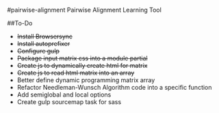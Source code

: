 #pairwise-alignment
Pairwise Alignment Learning Tool


##To-Do
* ~~Install Browsersync~~
* ~~Install autoprefixer~~
* ~~Configure gulp~~
* ~~Package input matrix css into a module partial~~
* ~~Create js to dynamically create html for matrix~~
* ~~Create js to read html matrix into an array~~
* Better define dynamic programming matrix array
* Refactor Needleman-Wunsch Algorithm code into a specific function
* Add semiglobal and local options
* Create gulp sourcemap task for sass 
